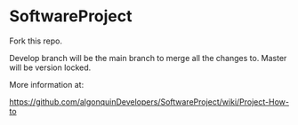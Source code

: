 SoftwareProject
===============

Fork this repo. 

Develop branch will be the main branch to merge all the changes to. Master will be version locked.

More information at:

https://github.com/algonquinDevelopers/SoftwareProject/wiki/Project-How-to
